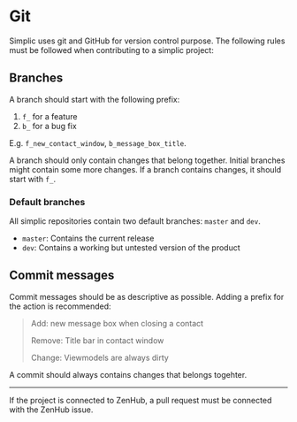 # Git

Simplic uses git and GitHub for version control purpose. The following rules must be followed when contributing to a simplic project:

## Branches

A branch should start with the following prefix:

1. `f_` for a feature
2. `b_` for a bug fix

E.g. `f_new_contact_window`, `b_message_box_title`.

A branch should only contain changes that belong together. Initial branches might contain some more changes. If a branch contains changes,
it should start with `f_`.

### Default branches

All simplic repositories contain two default branches: `master` and `dev`.

* `master`: Contains the current release
* `dev`: Contains a working but untested version of the product

## Commit messages

Commit messages should be as descriptive as possible. Adding a prefix for the action is recommended:

> Add: new message box when closing a contact
>
> Remove: Title bar in contact window
>
> Change: Viewmodels are always dirty

A commit should always contains changes that belongs togehter.

---

If the project is connected to ZenHub, a pull request must be connected with the ZenHub issue.